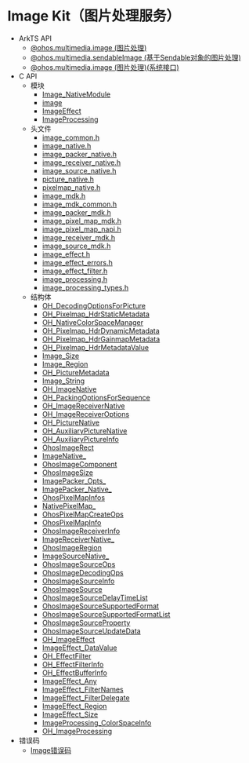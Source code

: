 # Image Kit（图片处理服务）

- ArkTS API<!--image-arkts-->
  - [@ohos.multimedia.image (图片处理)](js-apis-image.md)
  - [@ohos.multimedia.sendableImage (基于Sendable对象的图片处理)](js-apis-sendableImage.md)
  <!--Del-->
  - [@ohos.multimedia.image (图片处理)(系统接口)](js-apis-image-sys.md)
  <!--DelEnd-->
- C API<!--image-c-->
  - 模块<!--image-module-->
    - [Image_NativeModule](capi-image-nativemodule.md)
    - [image](capi-image.md)
    - [ImageEffect](capi-imageeffect.md)
    - [ImageProcessing](capi-imageprocessing.md)
  - 头文件<!--image-headerfile-->
    - [image_common.h](capi-image-common-h.md)
    - [image_native.h](capi-image-native-h.md)
    - [image_packer_native.h](capi-image-packer-native-h.md)
    - [image_receiver_native.h](capi-image-receiver-native-h.md)
    - [image_source_native.h](capi-image-source-native-h.md)
    - [picture_native.h](capi-picture-native-h.md)
    - [pixelmap_native.h](capi-pixelmap-native-h.md)
    - [image_mdk.h](capi-image-mdk-h.md)
    - [image_mdk_common.h](capi-image-mdk-common-h.md)
    - [image_packer_mdk.h](capi-image-packer-mdk-h.md)
    - [image_pixel_map_mdk.h](capi-image-pixel-map-mdk-h.md)
    - [image_pixel_map_napi.h](capi-image-pixel-map-napi-h.md)
    - [image_receiver_mdk.h](capi-image-receiver-mdk-h.md)
    - [image_source_mdk.h](capi-image-source-mdk-h.md)
    - [image_effect.h](image__effect_8h.md)
    - [image_effect_errors.h](image__effect__errors_8h.md)
    - [image_effect_filter.h](image__effect__filter_8h.md)
    - [image_processing.h](capi-image-processing-h.md)
    - [image_processing_types.h](capi-image-processing-types-h.md)
  - 结构体<!--image-struct-->
    - [OH_DecodingOptionsForPicture](capi-oh-decodingoptionsforpicture.md)
    - [OH_Pixelmap_HdrStaticMetadata](capi-oh-pixelmap-hdrstaticmetadata.md)
    - [OH_NativeColorSpaceManager](capi-oh-nativecolorspacemanager.md)
    - [OH_Pixelmap_HdrDynamicMetadata](capi-oh-pixelmap-hdrdynamicmetadata.md)
    - [OH_Pixelmap_HdrGainmapMetadata](capi-oh-pixelmap-hdrgainmapmetadata.md)
    - [OH_Pixelmap_HdrMetadataValue](capi-oh-pixelmap-hdrmetadatavalue.md)
    - [Image_Size](capi-image-size.md)
    - [Image_Region](capi-image-region.md)
    - [OH_PictureMetadata](capi-oh-picturemetadata.md)
    - [Image_String](capi-image-string.md)
    - [OH_ImageNative](capi-oh-imagenative.md)
    - [OH_PackingOptionsForSequence](capi-oh-packingoptionsforsequence.md)
    - [OH_ImageReceiverNative](capi-oh-imagereceivernative.md)
    - [OH_ImageReceiverOptions](capi-oh-imagereceiveroptions.md)
    - [OH_PictureNative](capi-oh-picturenative.md)
    - [OH_AuxiliaryPictureNative](capi-oh-auxiliarypicturenative.md)
    - [OH_AuxiliaryPictureInfo](capi-oh-auxiliarypictureinfo.md)
    - [OhosImageRect](capi-ohosimagerect.md)
    - [ImageNative_](capi-imagenative-.md)
    - [OhosImageComponent](capi-ohosimagecomponent.md)
    - [OhosImageSize](capi-ohosimagesize.md)
    - [ImagePacker_Opts_](capi-imagepacker-opts-.md)
    - [ImagePacker_Native_](capi-imagepacker-native-.md)
    - [OhosPixelMapInfos](capi-ohospixelmapinfos.md)
    - [NativePixelMap_](capi-nativepixelmap-.md)
    - [OhosPixelMapCreateOps](capi-ohospixelmapcreateops.md)
    - [OhosPixelMapInfo](capi-ohospixelmapinfo.md)
    - [OhosImageReceiverInfo](capi-ohosimagereceiverinfo.md)
    - [ImageReceiverNative_](capi-imagereceivernative-.md)
    - [OhosImageRegion](capi-ohosimageregion.md)
    - [ImageSourceNative_](capi-imagesourcenative-.md)
    - [OhosImageSourceOps](capi-ohosimagesourceops.md)
    - [OhosImageDecodingOps](capi-ohosimagedecodingops.md)
    - [OhosImageSourceInfo](capi-ohosimagesourceinfo.md)
    - [OhosImageSource](capi-ohosimagesource.md)
    - [OhosImageSourceDelayTimeList](capi-ohosimagesourcedelaytimelist.md)
    - [OhosImageSourceSupportedFormat](capi-ohosimagesourcesupportedformat.md)
    - [OhosImageSourceSupportedFormatList](capi-ohosimagesourcesupportedformatlist.md)
    - [OhosImageSourceProperty](capi-ohosimagesourceproperty.md)
    - [OhosImageSourceUpdateData](capi-ohosimagesourceupdatedata.md)
    - [OH_ImageEffect](capi-oh-imageeffect.md)
    - [ImageEffect_DataValue](capi-imageeffect-datavalue.md)
    - [OH_EffectFilter](capi-oh-effectfilter.md)
    - [OH_EffectFilterInfo](capi-oh-effectfilterinfo.md)
    - [OH_EffectBufferInfo](capi-oh-effectbufferinfo.md)
    - [ImageEffect_Any](capi-imageeffect-any.md)
    - [ImageEffect_FilterNames](capi-imageeffect-filternames.md)
    - [ImageEffect_FilterDelegate](capi-imageeffect-filterdelegate.md)
    - [ImageEffect_Region](capi-imageeffect-region.md)
    - [ImageEffect_Size](capi-imageeffect-size.md)
    - [ImageProcessing_ColorSpaceInfo](capi-imageprocessing-colorspaceinfo.md)
    - [OH_ImageProcessing](capi-oh-imageprocessing.md)
- 错误码<!--image-arkts-errcode-->
  - [Image错误码](errorcode-image.md)